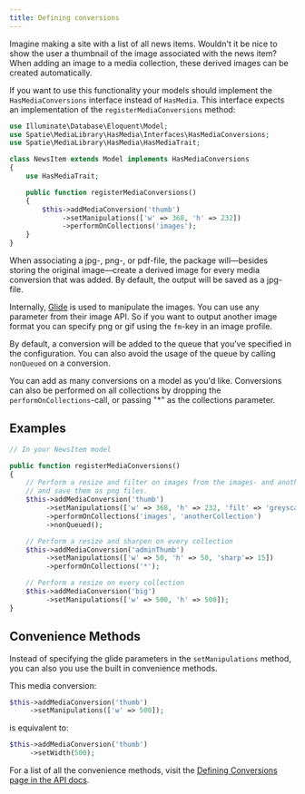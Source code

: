 ```yaml
---
title: Defining conversions
---
```


Imagine making a site with a list of all news items. Wouldn't it be nice to show the user a thumbnail of the image associated with the news item? When adding an image to a media collection, these derived images can be created automatically.

If you want to use this functionality your models should implement the `HasMediaConversions` interface instead of `HasMedia`. This interface expects an implementation of the `registerMediaConversions` method:

```php
use Illuminate\Database\Eloquent\Model;
use Spatie\MediaLibrary\HasMedia\Interfaces\HasMediaConversions;
use Spatie\MediaLibrary\HasMedia\HasMediaTrait;

class NewsItem extends Model implements HasMediaConversions
{
    use HasMediaTrait;

    public function registerMediaConversions()
    {
        $this->addMediaConversion('thumb')
             ->setManipulations(['w' => 368, 'h' => 232])
             ->performOnCollections('images');
    }
}
```

When associating a jpg-, png-, or pdf-file, the package will—besides storing the original image—create a derived image for every media conversion that was added. By default, the output will be saved as a jpg-file.

Internally, [Glide](http://glide.thephpleague.com/) is used to manipulate the images. You can use any parameter from their image API. So if you want to output another image format you 
can specify png or gif using the `fm`-key in an image profile.

By default, a conversion will be added to the queue that you've specified in the configuration. You can also avoid the usage of the queue by calling `nonQueued` on a conversion.

You can add as many conversions on a model as you'd like. Conversions can also be performed on all collections by dropping the `performOnCollections`-call, or passing "*" as the collections parameter.

## Examples

```php
// In your NewsItem model

public function registerMediaConversions()
{
    // Perform a resize and filter on images from the images- and anotherCollection collections
    // and save them as png files.
    $this->addMediaConversion('thumb')
         ->setManipulations(['w' => 368, 'h' => 232, 'filt' => 'greyscale', 'fm' => 'png'])
         ->performOnCollections('images', 'anotherCollection')
         ->nonQueued();

    // Perform a resize and sharpen on every collection
    $this->addMediaConversion('adminThumb')
         ->setManipulations(['w' => 50, 'h' => 50, 'sharp'=> 15])
         ->performOnCollections('*');

    // Perform a resize on every collection
    $this->addMediaConversion('big')
         ->setManipulations(['w' => 500, 'h' => 500]);
}
```

## Convenience Methods

Instead of specifying the glide parameters in the `setManipulations` method, you can also you use the built in convenience methods.

This media conversion:

```php
$this->addMediaConversion('thumb')
     ->setManipulations(['w' => 500]);
```

is equivalent to:

```php
$this->addMediaConversion('thumb')
     ->setWidth(500);
```

For a list of all the convenience methods, visit the [Defining Conversions page in the API docs](/laravel-medialibrary/v3/api/defining-conversions/).
